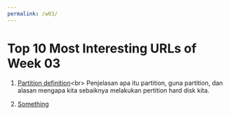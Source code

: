 ```yaml
---
permalink: /w03/
---
```


# Top 10 Most Interesting URLs of Week 03

1.  [Partition definition](https://techterms.com/definition/partition#:~:text=A%20partition%20is%20a%20section,to%20a%20separate%20physical%20device.&text=Windows%20stores%20system%20files%20in,data%20files%20in%20data%20partition.)<br>
Penjelasan apa itu partition, guna partition, dan alasan mengapa kita sebaiknya melakukan pertition hard disk kita.

2.  [Something](https://something.com)<br>

